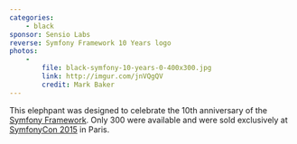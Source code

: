 ```yaml
---
categories:
    - black
sponsor: Sensio Labs
reverse: Symfony Framework 10 Years logo        
photos:
    -
        file: black-symfony-10-years-0-400x300.jpg
        link: http://imgur.com/jnVQgQV
        credit: Mark Baker
---
```


This elephpant was designed to celebrate the 10th anniversary of the [Symfony Framework](http://symfony.com/). Only 300 were available and were sold exclusively at [SymfonyCon 2015](http://pariscon2015.symfony.com/) in Paris.
